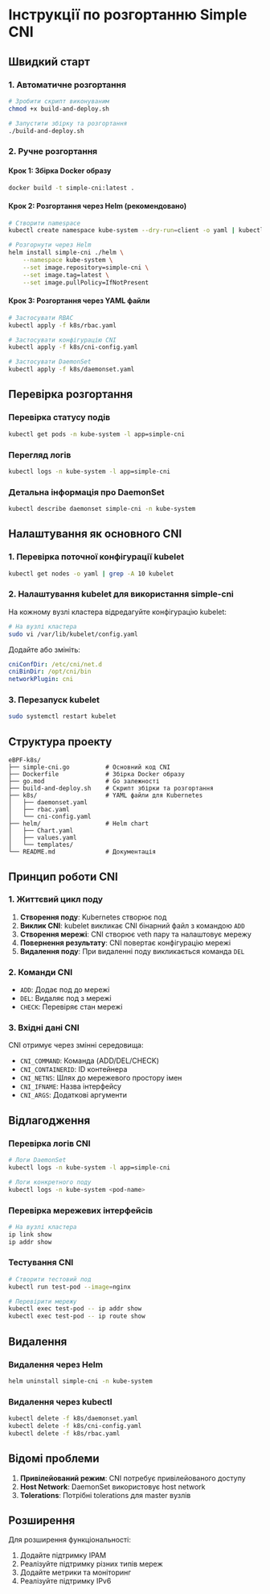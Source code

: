 # Інструкції по розгортанню Simple CNI

## Швидкий старт

### 1. Автоматичне розгортання

```bash
# Зробити скрипт виконуваним
chmod +x build-and-deploy.sh

# Запустити збірку та розгортання
./build-and-deploy.sh
```

### 2. Ручне розгортання

#### Крок 1: Збірка Docker образу

```bash
docker build -t simple-cni:latest .
```

#### Крок 2: Розгортання через Helm (рекомендовано)

```bash
# Створити namespace
kubectl create namespace kube-system --dry-run=client -o yaml | kubectl apply -f -

# Розгорнути через Helm
helm install simple-cni ./helm \
    --namespace kube-system \
    --set image.repository=simple-cni \
    --set image.tag=latest \
    --set image.pullPolicy=IfNotPresent
```

#### Крок 3: Розгортання через YAML файли

```bash
# Застосувати RBAC
kubectl apply -f k8s/rbac.yaml

# Застосувати конфігурацію CNI
kubectl apply -f k8s/cni-config.yaml

# Застосувати DaemonSet
kubectl apply -f k8s/daemonset.yaml
```

## Перевірка розгортання

### Перевірка статусу подів

```bash
kubectl get pods -n kube-system -l app=simple-cni
```

### Перегляд логів

```bash
kubectl logs -n kube-system -l app=simple-cni
```

### Детальна інформація про DaemonSet

```bash
kubectl describe daemonset simple-cni -n kube-system
```

## Налаштування як основного CNI

### 1. Перевірка поточної конфігурації kubelet

```bash
kubectl get nodes -o yaml | grep -A 10 kubelet
```

### 2. Налаштування kubelet для використання simple-cni

На кожному вузлі кластера відредагуйте конфігурацію kubelet:

```bash
# На вузлі кластера
sudo vi /var/lib/kubelet/config.yaml
```

Додайте або змініть:

```yaml
cniConfDir: /etc/cni/net.d
cniBinDir: /opt/cni/bin
networkPlugin: cni
```

### 3. Перезапуск kubelet

```bash
sudo systemctl restart kubelet
```

## Структура проекту

```
eBPF-k8s/
├── simple-cni.go          # Основний код CNI
├── Dockerfile             # Збірка Docker образу
├── go.mod                 # Go залежності
├── build-and-deploy.sh    # Скрипт збірки та розгортання
├── k8s/                   # YAML файли для Kubernetes
│   ├── daemonset.yaml
│   ├── rbac.yaml
│   └── cni-config.yaml
├── helm/                  # Helm chart
│   ├── Chart.yaml
│   ├── values.yaml
│   └── templates/
└── README.md              # Документація
```

## Принцип роботи CNI

### 1. Життєвий цикл поду

1. **Створення поду**: Kubernetes створює под
2. **Виклик CNI**: kubelet викликає CNI бінарний файл з командою `ADD`
3. **Створення мережі**: CNI створює veth пару та налаштовує мережу
4. **Повернення результату**: CNI повертає конфігурацію мережі
5. **Видалення поду**: При видаленні поду викликається команда `DEL`

### 2. Команди CNI

- `ADD`: Додає под до мережі
- `DEL`: Видаляє под з мережі  
- `CHECK`: Перевіряє стан мережі

### 3. Вхідні дані CNI

CNI отримує через змінні середовища:
- `CNI_COMMAND`: Команда (ADD/DEL/CHECK)
- `CNI_CONTAINERID`: ID контейнера
- `CNI_NETNS`: Шлях до мережевого простору імен
- `CNI_IFNAME`: Назва інтерфейсу
- `CNI_ARGS`: Додаткові аргументи

## Відлагодження

### Перевірка логів CNI

```bash
# Логи DaemonSet
kubectl logs -n kube-system -l app=simple-cni

# Логи конкретного поду
kubectl logs -n kube-system <pod-name>
```

### Перевірка мережевих інтерфейсів

```bash
# На вузлі кластера
ip link show
ip addr show
```

### Тестування CNI

```bash
# Створити тестовий под
kubectl run test-pod --image=nginx

# Перевірити мережу
kubectl exec test-pod -- ip addr show
kubectl exec test-pod -- ip route show
```

## Видалення

### Видалення через Helm

```bash
helm uninstall simple-cni -n kube-system
```

### Видалення через kubectl

```bash
kubectl delete -f k8s/daemonset.yaml
kubectl delete -f k8s/cni-config.yaml
kubectl delete -f k8s/rbac.yaml
```

## Відомі проблеми

1. **Привілейований режим**: CNI потребує привілейованого доступу
2. **Host Network**: DaemonSet використовує host network
3. **Tolerations**: Потрібні tolerations для master вузлів

## Розширення

Для розширення функціональності:

1. Додайте підтримку IPAM
2. Реалізуйте підтримку різних типів мереж
3. Додайте метрики та моніторинг
4. Реалізуйте підтримку IPv6 